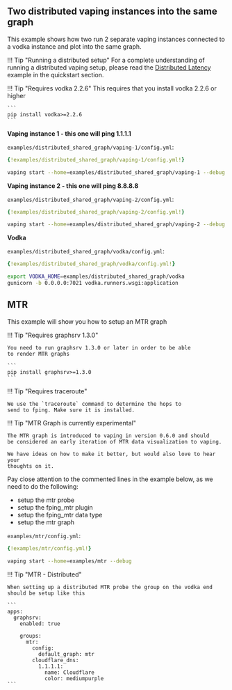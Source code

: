 ## Two distributed vaping instances into the same graph

This example shows how two run 2 separate vaping instances connected to a vodka instance and plot into the same graph.

!!! Tip "Running a distributed setup"
    For a complete understanding of running a distributed vaping setup, please read the [Distributed Latency](quickstart/#example-distributed-latency) example in the quickstart section.

!!! Tip "Requires vodka 2.2.6"
    This requires that you install vodka 2.2.6 or higher

    ```
    pip install vodka>=2.2.6
    ```

**Vaping instance 1 - this one will ping 1.1.1.1**

`examples/distributed_shared_graph/vaping-1/config.yml`:
```yml
{!examples/distributed_shared_graph/vaping-1/config.yml!}
```

```sh
vaping start --home=examples/distributed_shared_graph/vaping-1 --debug
```

**Vaping instance 2 - this one will ping 8.8.8.8**

`examples/distributed_shared_graph/vaping-2/config.yml`:
```yml
{!examples/distributed_shared_graph/vaping-2/config.yml!}
```

```sh
vaping start --home=examples/distributed_shared_graph/vaping-2 --debug
```

**Vodka**

`examples/distributed_shared_graph/vodka/config.yml`:
```yml
{!examples/distributed_shared_graph/vodka/config.yml!}
```

```sh
export VODKA_HOME=examples/distributed_shared_graph/vodka
gunicorn -b 0.0.0.0:7021 vodka.runners.wsgi:application
```

## MTR

This example will show you how to setup an MTR graph

!!! Tip "Requires graphsrv 1.3.0"

    You need to run graphsrv 1.3.0 or later in order to be able
    to render MTR graphs

    ```
    pip install graphsrv>=1.3.0
    ```

!!! Tip "Requires traceroute"

    We use the `traceroute` command to determine the hops to
    send to fping. Make sure it is installed.


!!! Tip "MTR Graph is currently experimental"

    The MTR graph is introduced to vaping in version 0.6.0 and should
    be considered an early iteration of MTR data visualization to vaping.

    We have ideas on how to make it better, but would also love to hear your
    thoughts on it.


Pay close attention to the commented lines in the example below, as we need to do the following:

- setup the mtr probe
- setup the fping_mtr plugin
- setup the fping_mtr data type
- setup the mtr graph


`examples/mtr/config.yml`:
```yml
{!examples/mtr/config.yml!}
```

```sh
vaping start --home=examples/mtr --debug
```

!!! Tip "MTR - Distributed"

    When setting up a distributed MTR probe the group on the vodka end should be setup like this

    ```
    apps:
      graphsrv:
        enabled: true

        groups:
          mtr:
            config:
              default_graph: mtr
            cloudflare_dns:
              1.1.1.1:
                name: Cloudflare
                color: mediumpurple
    ```

